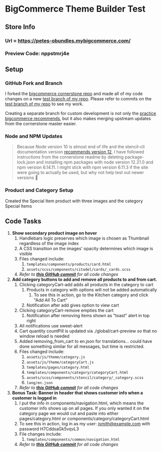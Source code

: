 # BigCommerce Theme Builder Test

## Store Info
### Url = https://petes-obundles.mybigcommerce.com/
### Preview Code: nppstmrj4e


## Setup
### GitHub Fork and Branch
I forked the [bigcommerce cornerstone repo](https://github.com/bigcommerce/cornerstone) and made all of my code changes on a new [test branch of my repo](https://github.com/pvaladez/cornerstone/tree/test).  Please refer to commits on the [test branch of my repo](https://github.com/pvaladez/cornerstone/tree/test) to see my work.

Creating a separate branch for custom development is not only the [practice bigcommerce recommends](https://developer.bigcommerce.com/stencil-docs/deploying-a-theme/theme-updates-and-version-control), but it also makes merging upstream updates from the cornerstone master easier.
### Node and NPM Updates

> Because Node version 10 is almost end of life and the stencil-cli documentation version [recommends version 12](https://developer.bigcommerce.com/stencil-docs/installing-stencil-cli/installing-stencil), I have followed instructions from the cornerstone readme by deleting package-lock.json and installing npm packages with node version 12.21.0 and npm version 6.14.11. I might stick with npm version 6.11.3 if the site were going to actually be used, but why not help test out newer versions :slightly_smiling_face:
### Product and Category Setup
Created the Special Item product with three images and the category Special Items
## Code Tasks
1. **Show secondary product image on hover**
   1. Handlebars logic preserves which image is chosen as Thumbnail regardless of the image index
   2. A CSS transition on the images' opacity determines which image is visible
   3. Files changed include:
      1. `templates/components/products/card.html`
      2. `assets/scss/components/citadel/cards/_cards.scss`
   4. *Refer to **[this GitHub commit](https://github.com/pvaladez/cornerstone/commit/0f1c57c77cf0cea8aca7fc49ba4a4ab8e0506a8c)** for all code changes*
2. **Add category buttons to add and remove all products to and from cart.**
   1. Clicking categoryCart-add adds all products in the category to cart
      1. Products in category with options will not be added automatically
         1. To see this in action, go to the Kitchen category and click "Add All To Cart"
      2. Notification after add gives option to view cart
   2. Clicking categoryCart-remove empties the cart
      1. Notification after removing items shown as "toast" alert in top right
   3. All notifications use sweet-alert
   4. Cart quantity countPill is updated via ./global/cart-preview so that no window reload is needed
   5. Added removing_from_cart to en.json for translations... could have done something similar for all messages, but time is restricted.
   6. Files changed include:
      1. `assets/js/theme/category.js`
      2. `assets/js/theme/categoryCart.js`
      3. `templates/pages/category.html`
      4. `templates/components/category/categoryCart.html`
      5. `assets/scss/components/stencil/category/_category.scss`
      6. `lang/en.json`
   7. *Refer to **[this GitHub commit](https://github.com/pvaladez/cornerstone/commit/dfadf9d3ff2d7c1acff1aa5fa7e4b6a45d8c1553)** for all code changes*
3. **Bonus Task: Banner in header that shows customer info when a customer is logged in**
   1. I put the info in components/navigation.html, which means the customer info shows up on all pages.  If you only wanted it on the category page we would cut and paste into either pages/category.html or components/category/categoryCart.html
   2. To see this in action, log in as my user: jsmith@example.com with password H7CddsaGk5vqvL3
   3. File changes include:
      1. `templates/components/common/navigation.html`
   4. *Refer to **[this GitHub commit](https://github.com/pvaladez/cornerstone/commit/41fbaad91c211bad0dd3f8dae778d2437e986250)** for all code changes*